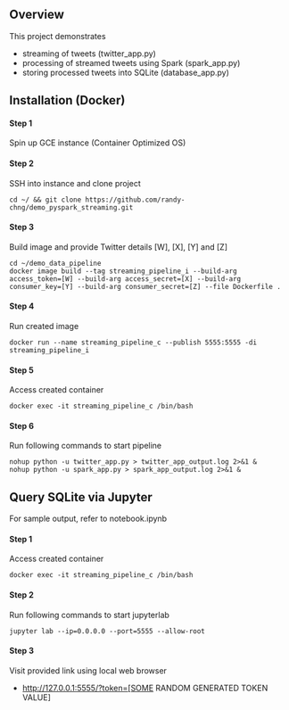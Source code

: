 ## Overview

This project demonstrates
- streaming of tweets (twitter_app.py)
- processing of streamed tweets using Spark (spark_app.py)
- storing processed tweets into SQLite (database_app.py)

## Installation (Docker)

#### Step 1
Spin up GCE instance (Container Optimized OS)

#### Step 2
SSH into instance and clone project
```
cd ~/ && git clone https://github.com/randy-chng/demo_pyspark_streaming.git
```

#### Step 3
Build image and provide Twitter details [W], [X], [Y] and [Z]
```
cd ~/demo_data_pipeline
docker image build --tag streaming_pipeline_i --build-arg access_token=[W] --build-arg access_secret=[X] --build-arg consumer_key=[Y] --build-arg consumer_secret=[Z] --file Dockerfile .
```

#### Step 4
Run created image
```
docker run --name streaming_pipeline_c --publish 5555:5555 -di streaming_pipeline_i
```

#### Step 5
Access created container
```
docker exec -it streaming_pipeline_c /bin/bash
```

#### Step 6
Run following commands to start pipeline
```
nohup python -u twitter_app.py > twitter_app_output.log 2>&1 &
nohup python -u spark_app.py > spark_app_output.log 2>&1 &
```

## Query SQLite via Jupyter

For sample output, refer to notebook.ipynb

#### Step 1
Access created container
```
docker exec -it streaming_pipeline_c /bin/bash
```

#### Step 2
Run following commands to start jupyterlab
```
jupyter lab --ip=0.0.0.0 --port=5555 --allow-root
```

#### Step 3
Visit provided link using local web browser
- http://127.0.0.1:5555/?token=[SOME RANDOM GENERATED TOKEN VALUE]
